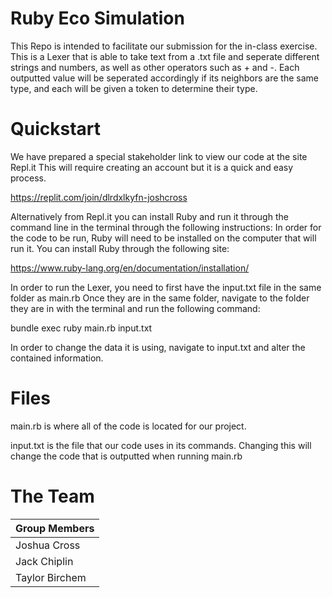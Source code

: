 # Ruby Eco Simulation
This Repo is intended to facilitate our submission for the in-class exercise. This is a Lexer that is able to take text from a .txt file and seperate different strings and numbers, as well as other operators such as + and -. Each outputted value will be seperated accordingly if its neighbors are the same type, and each will be given a token to determine their type.

# Quickstart
We have prepared a special stakeholder link to view our code at the site Repl.it
This will require creating an account but it is a quick and easy process.

https://replit.com/join/dlrdxlkyfn-joshcross

Alternatively from Repl.it you can install Ruby and run it through the command line in the terminal through the following instructions:
In order for the code to be run, Ruby will need to be installed on the computer that will run it.
You can install Ruby through the following site:

https://www.ruby-lang.org/en/documentation/installation/


In order to run the Lexer, you need to first have the input.txt file in the same folder as main.rb
Once they are in the same folder, navigate to the folder they are in with the terminal and run the following command:

bundle exec ruby main.rb input.txt

In order to change the data it is using, navigate to input.txt and alter the contained information.


# Files
main.rb is where all of the code is located for our project. 

input.txt is the file that our code uses in its commands. Changing this will change the code that is outputted when running main.rb



# The Team

| Group Members  |
| ---            |
| Joshua Cross   |
| Jack Chiplin   |
| Taylor Birchem |
